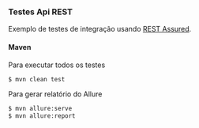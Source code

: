 ### Testes Api REST

Exemplo de testes de integração usando [REST Assured](http://rest-assured.io/).

#### Maven

Para executar todos os testes
```sh
$ mvn clean test
```

Para gerar relatório do Allure
```sh
$ mvn allure:serve
$ mvn allure:report
```